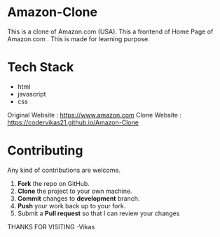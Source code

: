 # Amazon-Clone
This is a clone of Amazon.com (USA).
This a frontend of Home Page of Amazon.com .
This is made for learning purpose.

# Tech Stack
  * html
  * javascript
  * css

    
Original Website : https://www.amazon.com
Clone Website : https://codervikas21.github.io/Amazon-Clone

Contributing
==========
Any kind of contributions are welcome.

1. **Fork** the repo on GitHub.
2. **Clone** the project to your own machine.
3. **Commit** changes to **development** branch.
4. **Push** your work back up to your fork.
5. Submit a **Pull request** so that I can review your changes

THANKS FOR VISITING
-Vikas
